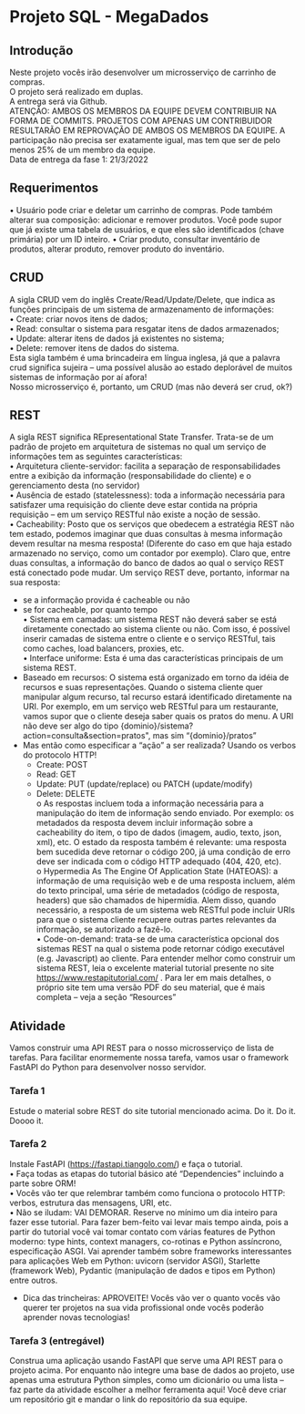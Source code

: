 # Projeto SQL - MegaDados

## Introdução
Neste projeto vocês irão desenvolver um microsserviço de carrinho de compras.  
O projeto será realizado em duplas.  
A entrega será via Github.  
ATENÇÃO: AMBOS OS MEMBROS DA EQUIPE DEVEM CONTRIBUIR NA FORMA DE COMMITS.
PROJETOS COM APENAS UM CONTRIBUIDOR RESULTARÃO EM REPROVAÇÃO DE AMBOS OS 
MEMBROS DA EQUIPE. A participação não precisa ser exatamente igual, mas tem que ser de pelo 
menos 25% de um membro da equipe.  
Data de entrega da fase 1: 21/3/2022

## Requerimentos
• Usuário pode criar e deletar um carrinho de compras. Pode também alterar sua composição: 
adicionar e remover produtos. Você pode supor que já existe uma tabela de usuários, e que 
eles são identificados (chave primária) por um ID inteiro.
• Criar produto, consultar inventário de produtos, alterar produto, remover produto do 
inventário.

## CRUD
A sigla CRUD vem do inglês Create/Read/Update/Delete, que indica as funções principais de um 
sistema de armazenamento de informações:  
• Create: criar novos itens de dados;  
• Read: consultar o sistema para resgatar itens de dados armazenados;  
• Update: alterar itens de dados já existentes no sistema;  
• Delete: remover itens de dados do sistema.  
Esta sigla também é uma brincadeira em língua inglesa, já que a palavra crud significa sujeira – uma 
possível alusão ao estado deplorável de muitos sistemas de informação por aí afora!  
Nosso microsserviço é, portanto, um CRUD (mas não deverá ser crud, ok?)

## REST
A sigla REST significa REpresentational State Transfer. Trata-se de um padrão de projeto em
arquitetura de sistemas no qual um serviço de informações tem as seguintes características:  
• Arquitetura cliente-servidor: facilita a separação de responsabilidades entre a exibição da 
informação (responsabilidade do cliente) e o gerenciamento desta (no servidor)  
• Ausência de estado (statelessness): toda a informação necessária para satisfazer uma 
requisição do cliente deve estar contida na própria requisição – em um serviço RESTful não 
existe a noção de sessão.  
• Cacheability: Posto que os serviços que obedecem a estratégia REST não tem estado, 
podemos imaginar que duas consultas à mesma informação devem resultar na mesma 
resposta! (Diferente do caso em que haja estado armazenado no serviço, como um contador 
por exemplo). Claro que, entre duas consultas, a informação do banco de dados ao qual o 
serviço REST está conectado pode mudar. Um serviço REST deve, portanto, informar na sua 
resposta:  
  - se a informação provida é cacheable ou não  
  - se for cacheable, por quanto tempo  
• Sistema em camadas: um sistema REST não deverá saber se está diretamente conectado ao 
sistema cliente ou não. Com isso, é possível inserir camadas de sistema entre o cliente e o 
serviço RESTful, tais como caches, load balancers, proxies, etc.  
• Interface uniforme: Esta é uma das características principais de um sistema REST.  
  - Baseado em recursos: O sistema está organizado em torno da idéia de recursos e suas 
representações. Quando o sistema cliente quer manipular algum recurso, tal recurso 
estará identificado diretamente na URI. Por exemplo, em um serviço web RESTful para 
um restaurante, vamos supor que o cliente deseja saber quais os pratos do menu. A 
URI não deve ser algo do tipo {dominio}/sistema?action=consulta&section=pratos", 
mas sim “{dominio}/pratos”  
  - Mas então como especificar a “ação” a ser realizada? Usando os verbos do protocolo 
HTTP!  
    - Create: POST  
    - Read: GET  
    - Update: PUT (update/replace) ou PATCH (update/modify)  
    - Delete: DELETE  
o As respostas incluem toda a informação necessária para a manipulação do item de 
informação sendo enviado. Por exemplo: os metadados da resposta devem incluir 
informação sobre a cacheability do item, o tipo de dados (imagem, audio, texto, json, 
xml), etc. O estado da resposta também é relevante: uma resposta bem sucedida deve 
retornar o código 200, já uma condição de erro deve ser indicada com o código HTTP 
adequado (404, 420, etc).  
o Hypermedia As The Engine Of Application State (HATEOAS): a informação de uma 
requisição web e de uma resposta incluem, além do texto principal, uma série de 
metadados (código de resposta, headers) que são chamados de hipermídia. Alem 
disso, quando necessário, a resposta de um sistema web RESTful pode incluir URIs 
para que o sistema cliente recupere outras partes relevantes da informação, se 
autorizado a fazê-lo.  
• Code-on-demand: trata-se de uma característica opcional dos sistemas REST na qual o sistema 
pode retornar código executável (e.g. Javascript) ao cliente.
Para entender melhor como construir um sistema REST, leia o excelente material tutorial presente no 
site https://www.restapitutorial.com/ . Para ler em mais detalhes, o próprio site tem uma versão PDF 
do seu material, que é mais completa – veja a seção “Resources”  

## Atividade
Vamos construir uma API REST para o nosso microsserviço de lista de tarefas. Para facilitar 
enormemente nossa tarefa, vamos usar o framework FastAPI do Python para desenvolver nosso 
servidor.  
### Tarefa 1
Estude o material sobre REST do site tutorial mencionado acima. Do it. Do it. Doooo it.  
### Tarefa 2
Instale FastAPI (https://fastapi.tiangolo.com/) e faça o tutorial.  
• Faça todas as etapas do tutorial básico até “Dependencies” incluindo a parte sobre ORM!  
• Vocês vão ter que relembrar também como funciona o protocolo HTTP: verbos, estrutura das 
mensagens, URI, etc.  
• Não se iludam: VAI DEMORAR. Reserve no mínimo um dia inteiro para fazer esse tutorial. Para 
fazer bem-feito vai levar mais tempo ainda, pois a partir do tutorial você vai tomar contato 
com várias features de Python moderno: type hints, context managers, co-rotinas e Python 
assíncrono, especificação ASGI. Vai aprender também sobre frameworks interessantes para 
aplicações Web em Python: uvicorn (servidor ASGI), Starlette (framework Web), Pydantic 
(manipulação de dados e tipos em Python) entre outros.   
  - Dica das trincheiras: APROVEITE! Vocês vão ver o quanto vocês vão querer ter 
projetos na sua vida profissional onde vocês poderão aprender novas tecnologias!  
### Tarefa 3 (entregável)
Construa uma aplicação usando FastAPI que serve uma API REST para o projeto acima. Por enquanto 
não integre uma base de dados ao projeto, use apenas uma estrutura Python simples, como um 
dicionário ou uma lista – faz parte da atividade escolher a melhor ferramenta aqui!
Você deve criar um repositório git e mandar o link do repositório da sua equipe.
